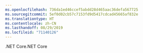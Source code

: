 ```yaml
---
ms.openlocfilehash: 736da1ed46ccef5abdd28d465aac36defa567725
ms.sourcegitcommit: 5ef0d02cb57c7153fd9d5417cdcad45665af832e
ms.translationtype: HT
ms.contentlocale: zh-CN
ms.lasthandoff: 08/29/2019
ms.locfileid: "71140126"
---
```

<span data-ttu-id="d1bdc-101">.NET Core</span><span class="sxs-lookup"><span data-stu-id="d1bdc-101">.NET Core</span></span>